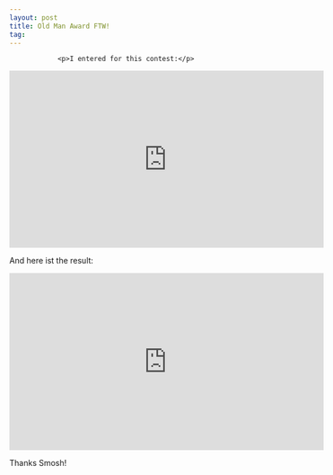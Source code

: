 ```yaml
---
layout: post
title: Old Man Award FTW!
tag: 
---
```



                <p>I entered for this contest:</p>
<iframe width="560" height="315" src="https://www.youtube.com/embed/Kg_UxZpa2CU" frameborder="0" allowfullscreen></iframe>
<p>And here ist the result:</p>
<iframe width="560" height="315" src="https://www.youtube.com/embed/ZuXOBZCDrwM&amp;feature=channel" frameborder="0" allowfullscreen></iframe>
<p>Thanks Smosh!</p>
            
